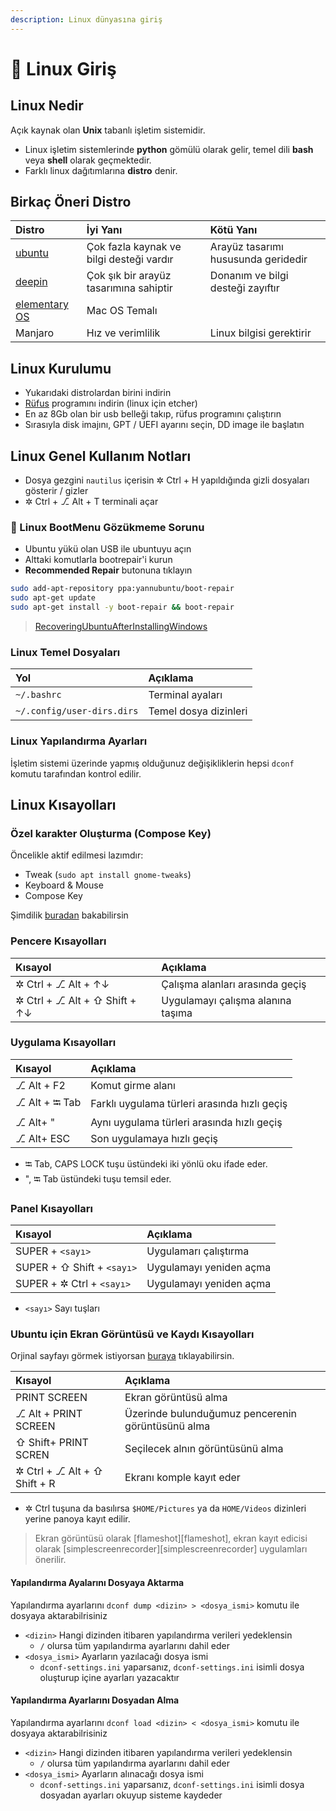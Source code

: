 ```yaml
---
description: Linux dünyasına giriş
---
```


# 🙋‍ Linux Giriş

## Linux Nedir

Açık kaynak olan **Unix** tabanlı işletim sistemidir.

* Linux işletim sistemlerinde **python** gömülü olarak gelir, temel dili **bash** veya **shell** olarak geçmektedir.
* Farklı linux dağıtımlarına **distro** denir.

## Birkaç Öneri Distro

| Distro | İyi Yanı | Kötü Yanı |
| :--- | :--- | :--- |
| [ubuntu](https://www.ubuntu.com/) | Çok fazla kaynak ve bilgi desteği vardır | Arayüz tasarımı hususunda geridedir |
| [deepin](https://www.deepin.org/) | Çok şık bir arayüz tasarımına sahiptir | Donanım ve bilgi desteği zayıftır |
| [elementary OS](http://www.elementary.io/) | Mac OS Temalı |  |
| Manjaro | Hız ve verimlilik | Linux bilgisi gerektirir |

## Linux Kurulumu

* Yukarıdaki distrolardan birini indirin
* [Rüfus](https://github.com/pbatard/rufus/releases/download/v3.5/rufus-3.5.exe) programını indirin \(linux için etcher\)
* En az 8Gb olan bir usb belleği takıp, rüfus programını çalıştırın
* Sırasıyla disk imajını, GPT / UEFI ayarını seçin, DD image ile başlatın

## Linux Genel Kullanım Notları

* Dosya gezgini `nautilus` içerisin ✲ Ctrl + H yapıldığında gizli dosyaları gösterir / gizler
* ✲ Ctrl + ⎇ Alt + T terminali açar

### 🐞 Linux BootMenu Gözükmeme Sorunu

* Ubuntu yükü olan USB ile ubuntuyu açın
* Alttaki komutlarla bootrepair'i kurun
* **Recommended Repair** butonuna tıklayın

```bash
sudo add-apt-repository ppa:yannubuntu/boot-repair
sudo apt-get update
sudo apt-get install -y boot-repair && boot-repair
```

> [RecoveringUbuntuAfterInstallingWindows](https://help.ubuntu.com/community/RecoveringUbuntuAfterInstallingWindows)

### Linux Temel Dosyaları

| Yol | Açıklama |
| :--- | :--- |
| `~/.bashrc` | Terminal ayaları |
| `~/.config/user-dirs.dirs` | Temel dosya dizinleri |

### Linux Yapılandırma Ayarları

İşletim sistemi üzerinde yapmış olduğunuz değişikliklerin hepsi `dconf` komutu tarafından kontrol edilir.

## Linux Kısayolları

### Özel karakter Oluşturma \(Compose Key\)

Öncelikle aktif edilmesi lazımdır:

* Tweak \(`sudo apt install gnome-tweaks`\)
* Keyboard & Mouse
* Compose Key

Şimdilik [buradan](https://fsymbols.com/keyboard/linux/compose/) bakabilirsin

### Pencere Kısayolları

| Kısayol | Açıklama |
| :--- | :--- |
| ✲ Ctrl + ⎇ Alt + ↑↓ | Çalışma alanları arasında geçiş |
| ✲ Ctrl + ⎇ Alt + ⇧ Shift + ↑↓ | Uygulamayı çalışma alanına taşıma |

### Uygulama Kısayolları

| Kısayol | Açıklama |
| :--- | :--- |
| ⎇ Alt + F2 | Komut girme alanı |
| ⎇ Alt + ⭾ Tab | Farklı uygulama türleri arasında hızlı geçiş |
| ⎇ Alt+ " | Aynı uygulama türleri arasında hızlı geçiş |
| ⎇ Alt+ ESC | Son uygulamaya hızlı geçiş |

* ⭾ Tab, CAPS LOCK tuşu üstündeki iki yönlü oku ifade eder.
* ", ⭾ Tab üstündeki tuşu temsil eder.

### Panel Kısayolları

| Kısayol | Açıklama |
| :--- | :--- |
| SUPER + `<sayı>` | Uygulamarı çalıştırma |
| SUPER + ⇧ Shift + `<sayı>` | Uygulamayı yeniden açma |
| SUPER + ✲ Ctrl + `<sayı>` | Uygulamayı yeniden açma |

* `<sayı>` Sayı tuşları

### Ubuntu için Ekran Görüntüsü ve Kaydı Kısayolları

Orjinal sayfayı görmek istiyorsan [buraya](https://help.ubuntu.com/stable/ubuntu-help/screen-shot-record.html) tıklayabilirsin.

| Kısayol | Açıklama |
| :--- | :--- |
| PRINT SCREEN | Ekran görüntüsü alma |
| ⎇ Alt + PRINT SCREEN | Üzerinde bulunduğumuz pencerenin görüntüsünü alma |
| ⇧ Shift+ PRINT SCREN | Seçilecek alnın görüntüsünü alma |
| ✲ Ctrl + ⎇ Alt + ⇧ Shift + R | Ekranı komple kayıt eder |

* ✲ Ctrl tuşuna da basılırsa `$HOME/Pictures` ya da `HOME/Videos` dizinleri yerine panoya kayıt edilir.

> Ekran görüntüsü olarak \[flameshot\]\[flameshot\], ekran kayıt edicisi olarak \[simplescreenrecorder\]\[simplescreenrecorder\] uygulamları önerilir.

#### Yapılandırma Ayalarını Dosyaya Aktarma

Yapılandırma ayarlarını `dconf dump <dizin> > <dosya_ismi>` komutu ile dosyaya aktarabilrisiniz

* `<dizin>` Hangi dizinden itibaren yapılandırma verileri yedeklensin
  * `/` olursa tüm yapılandırma ayarlarını dahil eder
* `<dosya_ismi>` Ayarların yazılacağı dosya ismi
  * `dconf-settings.ini` yaparsanız, `dconf-settings.ini` isimli dosya oluşturup içine ayarları yazacaktır

#### Yapılandırma Ayarlarını Dosyadan Alma

Yapılandırma ayarlarını `dconf load <dizin> < <dosya_ismi>` komutu ile dosyaya aktarabilrisiniz

* `<dizin>` Hangi dizinden itibaren yapılandırma verileri yedeklensin
  * `/` olursa tüm yapılandırma ayarlarını dahil eder
* `<dosya_ismi>` Ayarların alınacağı dosya ismi
  * `dconf-settings.ini` yaparsanız, `dconf-settings.ini` isimli dosya dosyadan ayarları okuyup sisteme kaydeder

